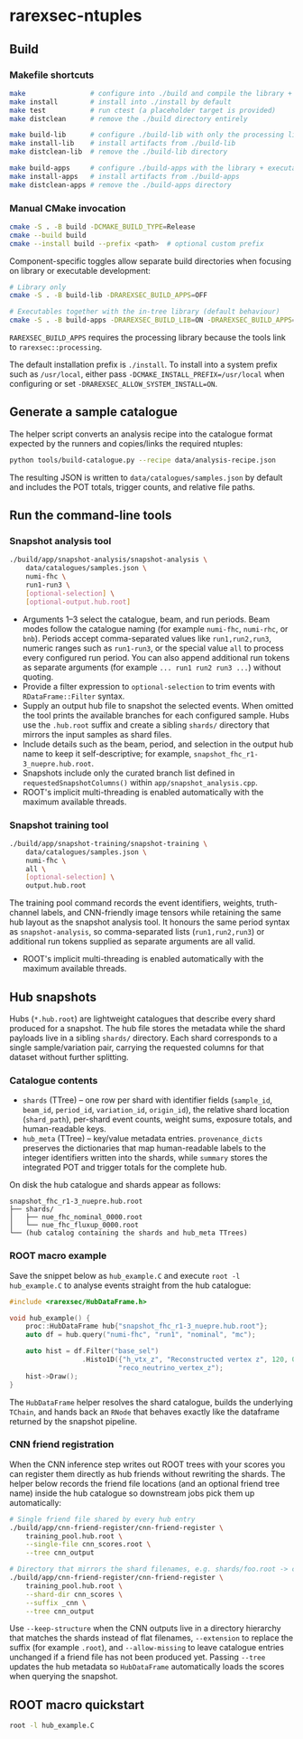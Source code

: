 # rarexsec-ntuples

## Build

### Makefile shortcuts

```bash
make                # configure into ./build and compile the library + tools
make install        # install into ./install by default
make test           # run ctest (a placeholder target is provided)
make distclean      # remove the ./build directory entirely

make build-lib      # configure ./build-lib with only the processing library
make install-lib    # install artifacts from ./build-lib
make distclean-lib  # remove the ./build-lib directory

make build-apps     # configure ./build-apps with the library + executables
make install-apps   # install artifacts from ./build-apps
make distclean-apps # remove the ./build-apps directory
```

### Manual CMake invocation

```bash
cmake -S . -B build -DCMAKE_BUILD_TYPE=Release
cmake --build build
cmake --install build --prefix <path>  # optional custom prefix
```

Component-specific toggles allow separate build directories when focusing on
library or executable development:

```bash
# Library only
cmake -S . -B build-lib -DRAREXSEC_BUILD_APPS=OFF

# Executables together with the in-tree library (default behaviour)
cmake -S . -B build-apps -DRAREXSEC_BUILD_LIB=ON -DRAREXSEC_BUILD_APPS=ON
```

`RAREXSEC_BUILD_APPS` requires the processing library because the tools link
to `rarexsec::processing`.

The default installation prefix is `./install`. To install into a system prefix
such as `/usr/local`, either pass `-DCMAKE_INSTALL_PREFIX=/usr/local` when
configuring or set `-DRAREXSEC_ALLOW_SYSTEM_INSTALL=ON`.

## Generate a sample catalogue

The helper script converts an analysis recipe into the catalogue format expected
by the runners and copies/links the required ntuples:

```bash
python tools/build-catalogue.py --recipe data/analysis-recipe.json
```

The resulting JSON is written to `data/catalogues/samples.json` by default and
includes the POT totals, trigger counts, and
relative file paths.

## Run the command-line tools

### Snapshot analysis tool

```bash
./build/app/snapshot-analysis/snapshot-analysis \
    data/catalogues/samples.json \
    numi-fhc \
    run1-run3 \
    [optional-selection] \
    [optional-output.hub.root]
```

- Arguments 1–3 select the catalogue, beam, and run periods. Beam modes follow
  the catalogue naming (for example `numi-fhc`, `numi-rhc`, or `bnb`). Periods
  accept comma-separated values like `run1,run2,run3`, numeric ranges such as
  `run1-run3`, or the special value `all` to process every configured run
  period. You can also append additional run tokens as separate arguments (for
  example `... run1 run2 run3 ...`) without quoting.
- Provide a filter expression to `optional-selection` to trim events with
  `RDataFrame::Filter` syntax.
- Supply an output hub file to snapshot the selected events. When omitted the
  tool prints the available branches for each configured sample. Hubs use the
  `.hub.root` suffix and create a sibling `shards/` directory that mirrors the
  input samples as shard files.
- Include details such as the beam, period, and selection in the output hub
  name to keep it self-descriptive; for example,
  `snapshot_fhc_r1-3_nuepre.hub.root`.
- Snapshots include only the curated branch list defined in
  `requestedSnapshotColumns()` within `app/snapshot_analysis.cpp`.
- ROOT's implicit multi-threading is enabled automatically with the maximum
  available threads.

### Snapshot training tool

```bash
./build/app/snapshot-training/snapshot-training \
    data/catalogues/samples.json \
    numi-fhc \
    all \
    [optional-selection] \
    output.hub.root
```

The training pool command records the event identifiers, weights, truth-channel
labels, and CNN-friendly image tensors while retaining the same hub layout as
the snapshot analysis tool. It honours the same period syntax as
`snapshot-analysis`, so comma-separated lists (`run1,run2,run3`) or additional
run tokens supplied as separate arguments are all valid.
- ROOT's implicit multi-threading is enabled automatically with the maximum
  available threads.

## Hub snapshots

Hubs (`*.hub.root`) are lightweight catalogues that describe every shard produced for a snapshot. The hub file stores the metadata while the shard payloads live in a sibling `shards/` directory. Each shard corresponds to a single sample/variation pair, carrying the requested columns for that dataset without further splitting.

### Catalogue contents

- `shards` (TTree) – one row per shard with identifier fields (`sample_id`, `beam_id`, `period_id`, `variation_id`, `origin_id`), the relative shard location (`shard_path`), per-shard event counts, weight sums, exposure totals, and human-readable keys.
- `hub_meta` (TTree) – key/value metadata entries. `provenance_dicts` preserves the dictionaries that map human-readable labels to the integer identifiers written into the shards, while `summary` stores the integrated POT and trigger totals for the complete hub.

On disk the hub catalogue and shards appear as follows:

```text
snapshot_fhc_r1-3_nuepre.hub.root
├── shards/
│   ├── nue_fhc_nominal_0000.root
│   └── nue_fhc_fluxup_0000.root
└── (hub catalog containing the shards and hub_meta TTrees)
```

### ROOT macro example

Save the snippet below as `hub_example.C` and execute `root -l hub_example.C` to analyse events straight from the hub catalogue:

```cpp
#include <rarexsec/HubDataFrame.h>

void hub_example() {
    proc::HubDataFrame hub{"snapshot_fhc_r1-3_nuepre.hub.root"};
    auto df = hub.query("numi-fhc", "run1", "nominal", "mc");

    auto hist = df.Filter("base_sel")
                  .Histo1D({"h_vtx_z", "Reconstructed vertex z", 120, 0., 600.},
                           "reco_neutrino_vertex_z");
    hist->Draw();
}
```

The `HubDataFrame` helper resolves the shard catalogue, builds the underlying `TChain`, and hands back an `RNode` that behaves exactly like the dataframe returned by the snapshot pipeline.

### CNN friend registration

When the CNN inference step writes out ROOT trees with your scores you can register them directly as hub friends without rewriting the shards. The helper below records the friend file locations (and an optional friend tree name) inside the hub catalogue so downstream jobs pick them up automatically:

```bash
# Single friend file shared by every hub entry
./build/app/cnn-friend-register/cnn-friend-register \
    training_pool.hub.root \
    --single-file cnn_scores.root \
    --tree cnn_output

# Directory that mirrors the shard filenames, e.g. shards/foo.root -> cnn/foo.root
./build/app/cnn-friend-register/cnn-friend-register \
    training_pool.hub.root \
    --shard-dir cnn_scores \
    --suffix _cnn \
    --tree cnn_output
```

Use `--keep-structure` when the CNN outputs live in a directory hierarchy that matches the shards instead of flat filenames, `--extension` to replace the suffix (for example `.root`), and `--allow-missing` to leave catalogue entries unchanged if a friend file has not been produced yet. Passing `--tree` updates the hub metadata so `HubDataFrame` automatically loads the scores when querying the snapshot.

## ROOT macro quickstart

```bash
root -l hub_example.C
```
